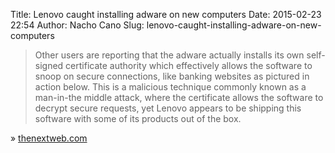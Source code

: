 Title: Lenovo caught installing adware on new computers
Date: 2015-02-23 22:54
Author: Nacho Cano
Slug: lenovo-caught-installing-adware-on-new-computers

> Other users are reporting that the adware actually installs its own
> self-signed certificate authority which effectively allows the
> software to snoop on secure connections, like banking websites as
> pictured in action below. This is a malicious technique commonly known
> as a man-in-the middle attack, where the certificate allows the
> software to decrypt secure requests, yet Lenovo appears to be shipping
> this software with some of its products out of the box.

» [thenextweb.com][]

  [thenextweb.com]: http://thenextweb.com/insider/2015/02/19/lenovo-caught-installing-adware-new-computers/
    "Lenovo caught installing adware on new computers"
